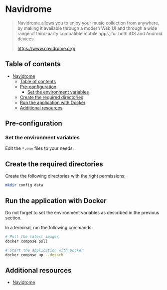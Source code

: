 # Navidrome

> Navidrome allows you to enjoy your music collection from anywhere, by making
> it available through a modern Web UI and through a wide range of third-party
> compatible mobile apps, for both iOS and Android devices.
>
> <https://www.navidrome.org/>

## Table of contents

- [Navidrome](#navidrome)
  - [Table of contents](#table-of-contents)
  - [Pre-configuration](#pre-configuration)
    - [Set the environment variables](#set-the-environment-variables)
  - [Create the required directories](#create-the-required-directories)
  - [Run the application with Docker](#run-the-application-with-docker)
  - [Additional resources](#additional-resources)

## Pre-configuration

### Set the environment variables

Edit the `*.env` files to your needs.

## Create the required directories

Create the following directories with the right permissions:

```bash
mkdir config data
```

## Run the application with Docker

Do not forget to set the environment variables as described in the previous
section.

In a terminal, run the following commands:

```bash
# Pull the latest images
docker compose pull

# Start the application with Docker
docker compose up --detach
```

## Additional resources

- [Navidrome](https://www.navidrome.org/)
